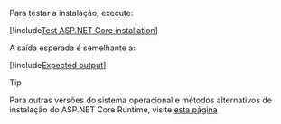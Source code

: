 ﻿Para testar a instalação, execute:

[!include[Test ASP.NET Core installation](../../../../includes/linux/test-aspnetcore.md)]

A saída esperada é semelhante a:

[!include[Expected output](../../../../includes/linux/test-aspnetcore-output-80.md)]

> [!TIP]
> Para outras versões do sistema operacional e métodos alternativos de instalação do ASP.NET Core Runtime, visite [esta página](https://docs.microsoft.com/pt-br/dotnet/core/install/linux)
